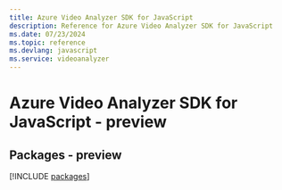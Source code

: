 ```yaml
---
title: Azure Video Analyzer SDK for JavaScript
description: Reference for Azure Video Analyzer SDK for JavaScript
ms.date: 07/23/2024
ms.topic: reference
ms.devlang: javascript
ms.service: videoanalyzer
---
```

# Azure Video Analyzer SDK for JavaScript - preview
## Packages - preview
[!INCLUDE [packages](video-analyzer-index.md)]